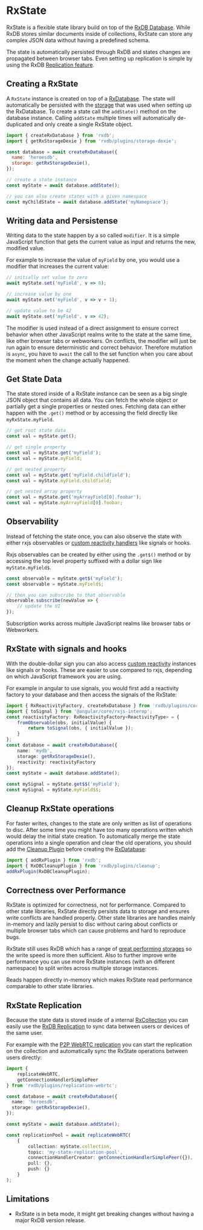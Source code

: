 # RxState

RxState is a flexible state library build on top of the [RxDB Database](https://rxdb.info/). While RxDB stores similar documents inside of collections, RxState can store any complex JSON data without having a predefined schema.

The state is automatically persisted through RxDB and states changes are propagated between browser tabs. Even setting up replication is simple by using the RxDB [Replication feature](./replication.md).

## Creating a RxState

A `RxState` instance is created on top of a [RxDatabase](./rx-database.md). The state will automatically be persisted with the [storage](./rx-storage.md) that was used when setting up the RxDatabase.
To create a state call the `addState()` method on the database instance. Calling `addState` multiple times will automatically de-duplicated and only create a single RxState object.

```javascript
import { createRxDatabase } from 'rxdb';
import { getRxStorageDexie } from 'rxdb/plugins/storage-dexie';

const database = await createRxDatabase({
  name: 'heroesdb',
  storage: getRxStorageDexie(),
});

// create a state instance
const myState = await database.addState();

// you can also create states with a given namespace
const myChildState = await database.addState('myNamepsace');
```

## Writing data and Persistense

Writing data to the state happen by a so called `modifier`. It is a simple JavaScript function that gets the current value as input and returns the new, modified value.

For example to increase the value of `myField` by one, you would use a modifier that increases the current value: 
```ts
// initially set value to zero
await myState.set('myField', v => 0);

// increase value by one
await myState.set('myField', v => v + 1);

// update value to be 42
await myState.set('myField', v => 42);
```

The modifier is used instead of a direct assignment to ensure correct behavior when other JavaScript realms write to the state at the same time, like other browser tabs or webworkers. On conflicts, the modifier will just be run again to ensure deterministic and correct behavior. Therefore mutation is `async`, you have to `await` the call to the set function when you care about the moment when the change actually happened.


## Get State Data

The state stored inside of a RxState instance can be seen as a big single JSON object that contains all data.
You can fetch the whole object or partially get a single properties or nested ones.
Fetching data can either happen with the `.get()` method or by accessing the field directly like `myRxState.myField`. 

```ts
// get root state data
const val = myState.get();

// get single property
const val = myState.get('myField');
const val = myState.myField;

// get nested property
const val = myState.get('myField.childfield');
const val = myState.myField.childfield;

// get nested array property
const val = myState.get('myArrayField[0].foobar');
const val = myState.myArrayField[0].foobar;
```

## Observability

Instead of fetching the state once, you can also observe the state with either rxjs observables or [custom reactivity handlers](#rxstate-with-signals-and-hooks) like signals or hooks.

Rxjs observables can be created by either using the `.get$()` method or by accessing the top level property suffixed with a dollar sign like `myState.myField$`.

```ts
const observable = myState.get$('myField');
const observable = myState.myField$;

// then you can subscribe to that observable
observable.subscribe(newValue => {
    // update the UI
});
```
Subscription works across multiple JavaScript realms like browser tabs or Webworkers.

## RxState with signals and hooks

With the double-dollar sign you can also access [custom reactivity](./reactivity.md) instances like signals or hooks. These are easier to use compared to rxjs, depending on which JavaScript framework you are using.

For example in angular to use signals, you would first add a reactivity factory to your database and then access the signals of the RxState:

```ts
import { RxReactivityFactory, createRxDatabase } from 'rxdb/plugins/core';
import { toSignal } from '@angular/core/rxjs-interop';
const reactivityFactory: RxReactivityFactory<ReactivityType> = {
    fromObservable(obs, initialValue) {
        return toSignal(obs, { initialValue });
    }
};
const database = await createRxDatabase({
    name: 'mydb',
    storage: getRxStorageDexie(),
    reactivity: reactivityFactory
});
const myState = await database.addState();

const mySignal = myState.get$$('myField');
const mySignal = myState.myField$$;
```


## Cleanup RxState operations

For faster writes, changes to the state are only written as list of operations to disc. After some time you might have too
many operations written which would delay the initial state creation. To automatically merge the state operations into a single operation and clear the old operations, you should add the [Cleanup Plugin](./cleanup.md) before creating the [RxDatabase](./rx-database.md):

```ts
import { addRxPlugin } from 'rxdb';
import { RxDBCleanupPlugin } from 'rxdb/plugins/cleanup';
addRxPlugin(RxDBCleanupPlugin);
```

## Correctness over Performance

RxState is optimized for correctness, not for performance. Compared to other state libraries, RxState directly persists data to storage and ensures write conflicts are handled properly. Other state libraries are handles mainly in-memory and lazily persist to disc without caring about conflicts or multiple browser tabs which can cause problems and hard to reproduce bugs.

RxState still uses RxDB which has a range of [great performing storages](./rx-storage-performance.md) so the write speed is more then sufficient. Also to further improve write performance you can use more RxState instances (with an different namespace) to split writes across multiple storage instances.

Reads happen directly in-memory which makes RxState read performance comparable to other state libraries.

## RxState Replication

Because the state data is stored inside of a internal [RxCollection](./rx-collection.md) you can easily use the [RxDB Replication](./replication.md) to sync data between users or devices of the same user.

For example with the [P2P WebRTC replication](./replication-webrtc.md) you can start the replication on the collection and automatically sync the RxState operations between users directly:

```ts
import {
    replicateWebRTC,
    getConnectionHandlerSimplePeer
} from 'rxdb/plugins/replication-webrtc';

const database = await createRxDatabase({
  name: 'heroesdb',
  storage: getRxStorageDexie(),
});

const myState = await database.addState();

const replicationPool = await replicateWebRTC(
    {
        collection: myState.collection,
        topic: 'my-state-replication-pool',
        connectionHandlerCreator: getConnectionHandlerSimplePeer({}),
        pull: {},
        push: {}
    }
);
```


## Limitations

- RxState is in beta mode, it might get breaking changes without having a major RxDB version release.
